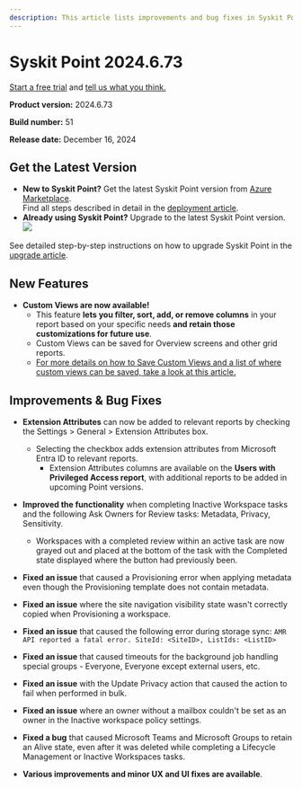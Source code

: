 ```yaml
---
description: This article lists improvements and bug fixes in Syskit Point version 2024.6.73
---
```


# Syskit Point 2024.6.73

[Start a free trial](https://www.syskit.com/products/point/free-trial/) and [tell us what you think.](https://www.syskit.com/company/contact-us/)

**Product version:** 2024.6.73

**Build number:** 51

**Release date:** December 16, 2024

## Get the Latest Version

* **New to Syskit Point?** Get the latest Syskit Point version from [Azure Marketplace](https://azuremarketplace.microsoft.com/en-us/marketplace/apps/syskitltd.syskit\_point).\
 Find all steps described in detail in the [deployment article](../../../setup/set-up-point-data-center/deployment/deploy-syskit-point.md).
* **Already using Syskit Point?** Upgrade to the latest Syskit Point version.\
 [![](https://aka.ms/deploytoazurebutton)](https://portal.azure.com/#create/Microsoft.Template/uri/https%3A%2F%2Fsyskitassetsstorage.blob.core.windows.net%2Fpoint%2FARMTemplates%2FPointUpdateDeploy%2FPointUpdateTemplate.json)

See detailed step-by-step instructions on how to upgrade Syskit Point in the [upgrade article](../../../setup/set-up-point-data-center/deployment/upgrade-syskit-point.md).

## New Features

* **Custom Views are now available!**
  * This feature **lets you filter, sort, add, or remove columns** in your report based on your specific needs **and retain those customizations for future use**.
  * Custom Views can be saved for Overview screens and other grid reports.
  * [For more details on how to Save Custom Views and a list of where custom views can be saved, take a look at this article.](../../../setup/configuration/customize/custom-views.md)


## Improvements & Bug Fixes

* **Extension Attributes** can now be added to relevant reports by checking the Settings > General > Extension Attributes box.
  * Selecting the checkbox adds extension attributes from Microsoft Entra ID to relevant reports. 
    * Extension Attributes columns are available on the **Users with Privileged Access report**, with additional reports to be added in upcoming Point versions.

* **Improved the functionality** when completing Inactive Workspace tasks and the following Ask Owners for Review tasks: Metadata, Privacy, Sensitivity.
  * Workspaces with a completed review within an active task are now grayed out and placed at the bottom of the task with the Completed state displayed where the button had previously been. 

* **Fixed an issue** that caused a Provisioning error when applying metadata even though the Provisioning template does not contain metadata. 

* **Fixed an issue** where the site navigation visibility state wasn't correctly copied when Provisioning a workspace. 

* **Fixed an issue** that caused the following error during storage sync: `AMR API reported a fatal error. SiteId: <SiteID>, ListIds: <ListID>`

* **Fixed an issue** that caused timeouts for the background job handling special groups - Everyone, Everyone except external users, etc. 

* **Fixed an issue** with the Update Privacy action that caused the action to fail when performed in bulk. 

* **Fixed an issue** where an owner without a mailbox couldn't be set as an owner in the Inactive workspace policy settings.

* **Fixed a bug** that caused Microsoft Teams and Microsoft Groups to retain an Alive state, even after it was deleted while completing a Lifecycle Management or Inactive Workspaces tasks. 

* **Various improvements and minor UX and UI fixes are available**.
